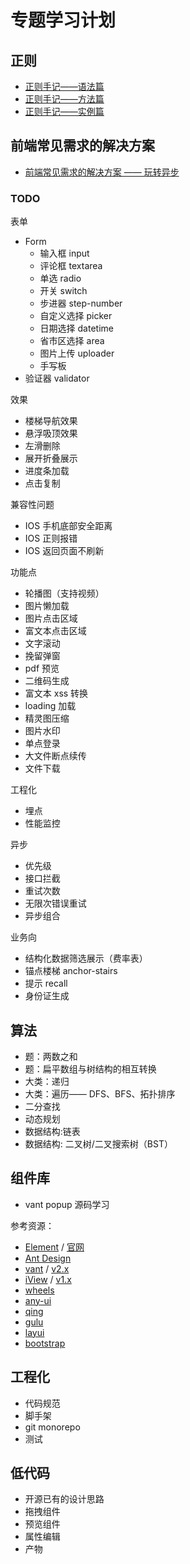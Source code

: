 # 专题学习计划

## 正则

- [正则手记——语法篇](<(https://yanyue404.github.io/blog/posts/?id=113)>)
- [正则手记——方法篇](https://yanyue404.github.io/blog/posts/?id=245)
- [正则手记——实例篇](https://yanyue404.github.io/blog/posts/?id=230)

## 前端常见需求的解决方案

- [前端常见需求的解决方案 —— 玩转异步](https://yanyue404.github.io/blog/posts/?id=248)

### TODO

表单

- Form
  - 输入框 input
  - 评论框 textarea
  - 单选 radio
  - 开关 switch
  - 步进器 step-number
  - 自定义选择 picker
  - 日期选择 datetime
  - 省市区选择 area
  - 图片上传 uploader
  - 手写板
- 验证器 validator

效果

- 楼梯导航效果
- 悬浮吸顶效果
- 左滑删除
- 展开折叠展示
- 进度条加载
- 点击复制

兼容性问题

- IOS 手机底部安全距离
- IOS 正则报错
- IOS 返回页面不刷新

功能点

- 轮播图（支持视频）
- 图片懒加载
- 图片点击区域
- 富文本点击区域
- 文字滚动
- 挽留弹窗
- pdf 预览
- 二维码生成
- 富文本 xss 转换
- loading 加载
- 精灵图压缩
- 图片水印
- 单点登录
- 大文件断点续传
- 文件下载

工程化

- 埋点
- 性能监控

异步

- 优先级
- 接口拦截
- 重试次数
- 无限次错误重试
- 异步组合

业务向

- 结构化数据筛选展示（费率表）
- 锚点楼梯 anchor-stairs
- 提示 recall
- 身份证生成

## 算法

- 题：两数之和
- 题：扁平数组与树结构的相互转换
- 大类：递归
- 大类：遍历—— DFS、BFS、拓扑排序
- 二分查找
- 动态规划
- 数据结构:链表
- 数据结构: 二叉树/二叉搜索树（BST）

## 组件库

- vant popup 源码学习

参考资源：

- [Element](https://github.com/ElemeFE/element) / [官网](https://element.eleme.cn/#/zh-CN)
- [Ant Design](https://ant.design/)
- [vant](https://github.com/youzan/vant) / [v2.x](https://github.com/youzan/vant/tree/2.x/src)
- [iView](https://www.iviewui.com/) / [v1.x](https://github.com/iview/iview/tree/1.x/src/components)
- [wheels](https://github.com/FrankFang/wheels)
- [any-ui](https://github.com/any86/any-ui)
- [qing](https://github.com/veedrin/qing)
- [gulu](https://github.com/FrankFang/gulu)
- [layui](https://www.layui.com/)
- [bootstrap](https://www.bootcss.com/)

## 工程化

- 代码规范
- 脚手架
- git monorepo
- 测试

## 低代码

- 开源已有的设计思路
- 拖拽组件
- 预览组件
- 属性编辑
- 产物
